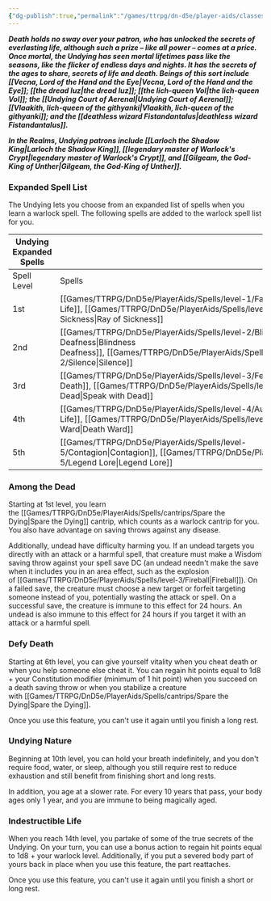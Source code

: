```yaml
---
{"dg-publish":true,"permalink":"/games/ttrpg/dn-d5e/player-aids/classes/class-specialisations/warlock-subclass-undying/","tags":["TTRPG/DND/5e"]}
---
```



**_Death holds no sway over your patron, who has unlocked the secrets of everlasting life, although such a prize – like all power – comes at a price. Once mortal, the Undying has seen mortal lifetimes pass like the seasons, like the flicker of endless days and nights. It has the secrets of the ages to share, secrets of life and death. Beings of this sort include [[Vecna, Lord of the Hand and the Eye\|Vecna, Lord of the Hand and the Eye]]; [[the dread Iuz\|the dread Iuz]]; [[the lich-queen Vol\|the lich-queen Vol]]; the [[Undying Court of Aerenal\|Undying Court of Aerenal]]; [[Vlaakith, lich-queen of the githyanki\|Vlaakith, lich-queen of the githyanki]]; and the [[deathless wizard Fistandantalus\|deathless wizard Fistandantalus]]._**

**_In the Realms, Undying patrons include [[Larloch the Shadow King\|Larloch the Shadow King]], [[legendary master of Warlock's Crypt\|legendary master of Warlock's Crypt]], and [[Gilgeam, the God-King of Unther\|Gilgeam, the God-King of Unther]]._**


### Expanded Spell List

The Undying lets you choose from an expanded list of spells when you learn a warlock spell. The following spells are added to the warlock spell list for you.

|Undying Expanded Spells|   |
|---|---|
|Spell Level|Spells|
|1st|[[Games/TTRPG/DnD5e/PlayerAids/Spells/level-1/False Life\|False Life]], [[Games/TTRPG/DnD5e/PlayerAids/Spells/level-1/Ray of Sickness\|Ray of Sickness]]|
|2nd|[[Games/TTRPG/DnD5e/PlayerAids/Spells/level-2/Blindness Deafness\|Blindness Deafness]], [[Games/TTRPG/DnD5e/PlayerAids/Spells/level-2/Silence\|Silence]]|
|3rd|[[Games/TTRPG/DnD5e/PlayerAids/Spells/level-3/Feign Death\|Feign Death]], [[Games/TTRPG/DnD5e/PlayerAids/Spells/level-3/Speak with Dead\|Speak with Dead]]|
|4th|[[Games/TTRPG/DnD5e/PlayerAids/Spells/level-4/Aura of Life\|Aura of Life]], [[Games/TTRPG/DnD5e/PlayerAids/Spells/level-4/Death Ward\|Death Ward]]|
|5th|[[Games/TTRPG/DnD5e/PlayerAids/Spells/level-5/Contagion\|Contagion]], [[Games/TTRPG/DnD5e/PlayerAids/Spells/level-5/Legend Lore\|Legend Lore]]|

### Among the Dead

Starting at 1st level, you learn the [[Games/TTRPG/DnD5e/PlayerAids/Spells/cantrips/Spare the Dying\|Spare the Dying]] cantrip, which counts as a warlock cantrip for you. You also have advantage on saving throws against any disease.

Additionally, undead have difficulty harming you. If an undead targets you directly with an attack or a harmful spell, that creature must make a Wisdom saving throw against your spell save DC (an undead needn't make the save when it includes you in an area effect, such as the explosion of [[Games/TTRPG/DnD5e/PlayerAids/Spells/level-3/Fireball\|Fireball]]). On a failed save, the creature must choose a new target or forfeit targeting someone instead of you, potentially wasting the attack or spell. On a successful save, the creature is immune to this effect for 24 hours. An undead is also immune to this effect for 24 hours if you target it with an attack or a harmful spell.

### Defy Death

Starting at 6th level, you can give yourself vitality when you cheat death or when you help someone else cheat it. You can regain hit points equal to 1d8 + your Constitution modifier (minimum of 1 hit point) when you succeed on a death saving throw or when you stabilize a creature with [[Games/TTRPG/DnD5e/PlayerAids/Spells/cantrips/Spare the Dying\|Spare the Dying]].

Once you use this feature, you can't use it again until you finish a long rest.

### Undying Nature

Beginning at 10th level, you can hold your breath indefinitely, and you don't require food, water, or sleep, although you still require rest to reduce exhaustion and still benefit from finishing short and long rests.

In addition, you age at a slower rate. For every 10 years that pass, your body ages only 1 year, and you are immune to being magically aged.

### Indestructible Life

When you reach 14th level, you partake of some of the true secrets of the Undying. On your turn, you can use a bonus action to regain hit points equal to 1d8 + your warlock level. Additionally, if you put a severed body part of yours back in place when you use this feature, the part reattaches.

Once you use this feature, you can't use it again until you finish a short or long rest.
